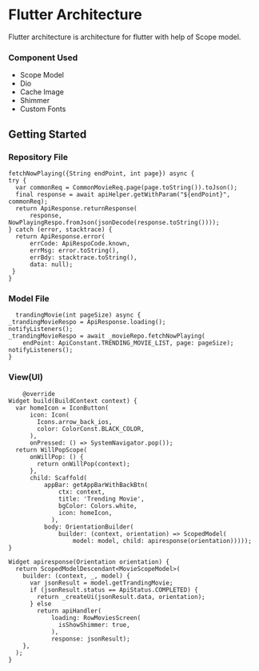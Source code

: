 # Flutter Architecture

Flutter architecture is architecture for flutter with help of Scope model.

### Component Used
  * Scope Model
  * Dio
  * Cache Image
  * Shimmer
  * Custom Fonts

## Getting Started

### Repository File

    fetchNowPlaying({String endPoint, int page}) async {
    try {
      var commonReq = CommonMovieReq.page(page.toString()).toJson();
      final response = await apiHelper.getWithParam("${endPoint}", commonReq);
      return ApiResponse.returnResponse(
          response, NowPlayingRespo.fromJson(jsonDecode(response.toString())));
    } catch (error, stacktrace) {
      return ApiResponse.error(
          errCode: ApiRespoCode.known,
          errMsg: error.toString(),
          errBdy: stacktrace.toString(),
          data: null);
     }
    }
    
### Model File

      trandingMovie(int pageSize) async {
    _trandingMovieRespo = ApiResponse.loading();
    notifyListeners();
    _trandingMovieRespo = await _movieRepo.fetchNowPlaying(
        endPoint: ApiConstant.TRENDING_MOVIE_LIST, page: pageSize);
    notifyListeners();
    }
   
### View(UI)
        @override
    Widget build(BuildContext context) {
      var homeIcon = IconButton(
          icon: Icon(
            Icons.arrow_back_ios,
            color: ColorConst.BLACK_COLOR,
          ),
          onPressed: () => SystemNavigator.pop());
      return WillPopScope(
          onWillPop: () {
            return onWillPop(context);
          },
          child: Scaffold(
              appBar: getAppBarWithBackBtn(
                  ctx: context,
                  title: 'Trending Movie',
                  bgColor: Colors.white,
                  icon: homeIcon,
                ),
              body: OrientationBuilder(
                  builder: (context, orientation) => ScopedModel(
                      model: model, child: apiresponse(orientation)))));
    }

    Widget apiresponse(Orientation orientation) {
      return ScopedModelDescendant<MovieScopeModel>(
        builder: (context, _, model) {
          var jsonResult = model.getTrandingMovie;
          if (jsonResult.status == ApiStatus.COMPLETED) {
            return _createUi(jsonResult.data, orientation);
          } else
            return apiHandler(
                loading: RowMoviesScreen(
                  isShowShimmer: true,
                ),
                response: jsonResult);
        },
      );
    }


        



